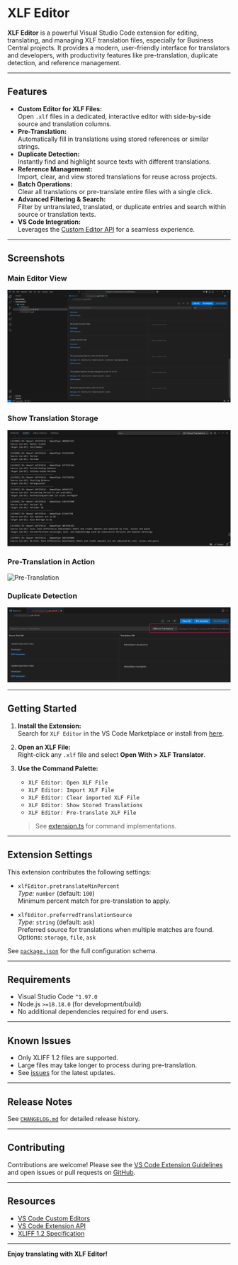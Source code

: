 # XLF Editor

**XLF Editor** is a powerful Visual Studio Code extension for editing, translating, and managing XLF translation files, especially for Business Central projects. It provides a modern, user-friendly interface for translators and developers, with productivity features like pre-translation, duplicate detection, and reference management.

---

## Features

- **Custom Editor for XLF Files:**  
  Open `.xlf` files in a dedicated, interactive editor with side-by-side source and translation columns.
- **Pre-Translation:**  
  Automatically fill in translations using stored references or similar strings.
- **Duplicate Detection:**  
  Instantly find and highlight source texts with different translations.
- **Reference Management:**  
  Import, clear, and view stored translations for reuse across projects.
- **Batch Operations:**  
  Clear all translations or pre-translate entire files with a single click.
- **Advanced Filtering & Search:**  
  Filter by untranslated, translated, or duplicate entries and search within source or translation texts.
- **VS Code Integration:**  
  Leverages the [Custom Editor API](https://code.visualstudio.com/api/extension-guides/custom-editors) for a seamless experience.

---

## Screenshots

### Main Editor View

![Main Editor View](./images/editor-view.png)

### Show Translation Storage

![Translation Storage](./images/translation-storage.png)

### Pre-Translation in Action

![Pre-Translation](./images/pretranslate.gif)

### Duplicate Detection

![Duplicate Detection](./images/duplicates.png)

---

## Getting Started

1. **Install the Extension:**  
   Search for `XLF Editor` in the VS Code Marketplace or install from [here](https://marketplace.visualstudio.com/).

2. **Open an XLF File:**  
   Right-click any `.xlf` file and select **Open With > XLF Translator**.

3. **Use the Command Palette:**  
   - `XLF Editor: Open XLF File`
   - `XLF Editor: Import XLF File`
   - `XLF Editor: Clear imported XLF File`
   - `XLF Editor: Show Stored Translations`
   - `XLF Editor: Pre-translate XLF File`

   > See [extension.ts](src/extension.ts) for command implementations.

---

## Extension Settings

This extension contributes the following settings:

- `xlfEditor.pretranslateMinPercent`  
  *Type:* `number` (default: `100`)  
  Minimum percent match for pre-translation to apply.

- `xlfEditor.preferredTranslationSource`  
  *Type:* `string` (default: `ask`)  
  Preferred source for translations when multiple matches are found.  
  Options: `storage`, `file`, `ask`

See [`package.json`](package.json) for the full configuration schema.

---

## Requirements

- Visual Studio Code `^1.97.0`
- Node.js `>=18.18.0` (for development/build)
- No additional dependencies required for end users.

---

## Known Issues

- Only XLIFF 1.2 files are supported.
- Large files may take longer to process during pre-translation.
- See [issues](https://github.com/DaJan404/xlfeditor/issues) for the latest updates.

---

## Release Notes

See [`CHANGELOG.md`](CHANGELOG.md) for detailed release history.

---

## Contributing

Contributions are welcome! Please see the [VS Code Extension Guidelines](https://code.visualstudio.com/api/references/extension-guidelines) and open issues or pull requests on [GitHub](https://github.com/DaJan404/xlfeditor).

---

## Resources

- [VS Code Custom Editors](https://code.visualstudio.com/api/extension-guides/custom-editors)
- [VS Code Extension API](https://code.visualstudio.com/api)
- [XLIFF 1.2 Specification](https://docs.oasis-open.org/xliff/v1.2/os/xliff-core.html)

---

**Enjoy translating with XLF Editor!**